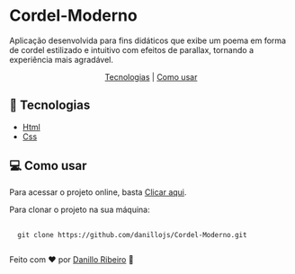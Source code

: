 # Cordel-Moderno

<p>Aplicação desenvolvida para fins didáticos que exibe um poema em forma de cordel estilizado e intuitivo com efeitos de parallax, tornando a experiência mais agradável.</p>
<p align=center>
<a href="#tech">Tecnologias</a> | <a href="#how">Como usar</a>
</p>
<h2 id="tech">&#x1F680; Tecnologias</h2>
<ul>
  <li><a href="https://developer.mozilla.org/pt-BR/docs/Web/HTML">Html</a></li>
  <li><a href="https://developer.mozilla.org/pt-BR/docs/Web/CSS">Css</a></li>
</ul>
<h2 id="how">&#x1F4BB; Como usar</h2>
<p>
  Para acessar o projeto online, basta <a href="https://danillojs.github.io/Cordel-Moderno/">Clicar aqui</a>.
</p>
<p>
  Para clonar o projeto na sua máquina:
</p>
<pre>
  <code>
  git clone https://github.com/danillojs/Cordel-Moderno.git
  </code>
</pre>
Feito com &#x2764; por <a href="https://www.linkedin.com/in/danillo-nery">Danillo Ribeiro</a> &#x1F44B;
